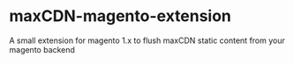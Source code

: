 # maxCDN-magento-extension
A small extension for magento 1.x to flush maxCDN static content from your magento backend
